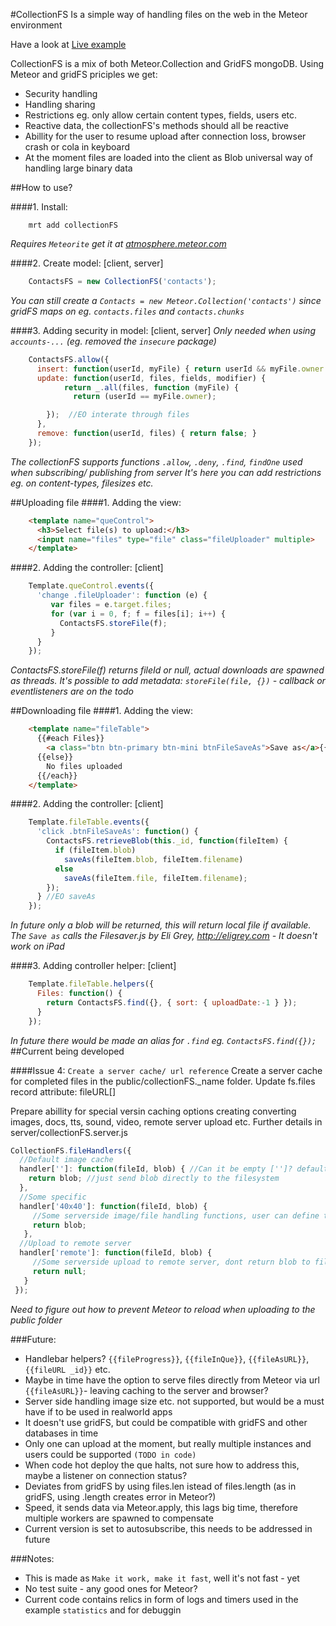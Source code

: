#CollectionFS
Is a simple way of handling files on the web in the Meteor environment

Have a look at [Live example](http://collectionfs.meteor.com/)

CollectionFS is a mix of both Meteor.Collection and GridFS mongoDB.
Using Meteor and gridFS priciples we get:
* Security handling
* Handling sharing
* Restrictions eg. only allow certain content types, fields, users etc.
* Reactive data, the collectionFS's methods should all be reactive
* Abillity for the user to resume upload after connection loss, browser crash or cola in keyboard
* At the moment files are loaded into the client as Blob universal way of handling large binary data

##How to use?

####1. Install:
```
    mrt add collectionFS
```
*Requires ```Meteorite``` get it at [atmosphere.meteor.com](https://atmosphere.meteor.com)*

####2. Create model: [client, server]
```js
    ContactsFS = new CollectionFS('contacts');
```
*You can still create a ```Contacts = new Meteor.Collection('contacts')``` since gridFS maps on eg. ```contacts.files``` and ```contacts.chunks```*

####3. Adding security in model: [client, server]
*Only needed when using ```accounts-...``` (eg. removed the ```insecure``` package)*
```js
    ContactsFS.allow({
      insert: function(userId, myFile) { return userId && myFile.owner === userId; },
      update: function(userId, files, fields, modifier) {
            return _.all(files, function (myFile) {
              return (userId == myFile.owner);

        });  //EO interate through files
      },
      remove: function(userId, files) { return false; }
    });
```
*The collectionFS supports functions ```.allow```, ```.deny```, ```.find```, ```findOne``` used when subscribing/ publishing from server* 
*It's here you can add restrictions eg. on content-types, filesizes etc.*

##Uploading file
####1. Adding the view:
```html
    <template name="queControl">
      <h3>Select file(s) to upload:</h3>
      <input name="files" type="file" class="fileUploader" multiple>
    </template>
```

####2. Adding the controller: [client]
```js
    Template.queControl.events({
      'change .fileUploader': function (e) {
         var files = e.target.files;
         for (var i = 0, f; f = files[i]; i++) {
           ContactsFS.storeFile(f);
         }
      }
    });
```
*ContactsFS.storeFile(f) returns fileId or null, actual downloads are spawned as threads. It's possible to add metadata: ```storeFile(file, {})``` - callback or eventlisteners are on the todo*

##Downloading file
####1. Adding the view:
```html
    <template name="fileTable">
      {{#each Files}}
        <a class="btn btn-primary btn-mini btnFileSaveAs">Save as</a>{{filename}}<br/>
      {{else}}
        No files uploaded
      {{/each}}
    </template>
```

####2. Adding the controller: [client]
```js
    Template.fileTable.events({
      'click .btnFileSaveAs': function() {
        ContactsFS.retrieveBlob(this._id, function(fileItem) {
          if (fileItem.blob)
            saveAs(fileItem.blob, fileItem.filename)
          else
            saveAs(fileItem.file, fileItem.filename);
        });
      } //EO saveAs
    });
```
*In future only a blob will be returned, this will return local file if available. The `Save as` calls the Filesaver.js by Eli Grey, http://eligrey.com - It doesn't work on iPad*

####3. Adding controller helper: [client]
```js
    Template.fileTable.helpers({
      Files: function() {
        return ContactsFS.find({}, { sort: { uploadDate:-1 } });
      }
    });
```
*In future there would be made an alias for ```.find``` eg. ```ContactsFS.find({});```*
##Current being developed

####Issue 4: ```Create a server cache/ url reference```
Create a server cache for completed files in the public/collectionFS._name folder.
Update fs.files record attribute: fileURL[]

Prepare abillity for special versin caching options creating converting images, docs, tts, sound, video, remote server upload etc.
Further details in server/collectionFS.server.js
```js
CollectionFS.fileHandlers({
  //Default image cache
  handler['']: function(fileId, blob) { //Can it be empty ['']? default cache file
    return blob; //just send blob directly to the filesystem
  },
  //Some specific
  handler['40x40']: function(fileId, blob) {
     //Some serverside image/file handling functions, user can define this
     return blob;
   },
  //Upload to remote server
  handler['remote']: function(fileId, blob) {
     //Some serverside upload to remote server, dont return blob to filesystem
     return null;
   }
 });
```
*Need to figure out how to prevent Meteor to reload when uploading to the public folder*

###Future:
* Handlebar helpers? ```{{fileProgress}}```, ```{{fileInQue}}```, ```{{fileAsURL}}```, ```{{fileURL _id}}``` etc.
* Maybe in time have the option to serve files directly from Meteor via url ```{{fileAsURL}}```- leaving caching to the server and browser?
* Server side handling image size etc. not supported, but would be a must have if to be used in realworld apps
* It doesn't use gridFS, but could be compatible with gridFS and other databases in time
* Only one can upload at the moment, but really multiple instances and users could be supported ```(TODO in code)```
* When code hot deploy the que halts, not sure how to address this, maybe a listener on connection status?
* Deviates from gridFS by using files.len istead of files.length (as in gridFS, using .length creates error in Meteor?)
* Speed, it sends data via Meteor.apply, this lags big time, therefore multiple workers are spawned to compensate
* Current version is set to autosubscribe, this needs to be addressed in future

###Notes:
* This is made as ```Make it work, make it fast```, well it's not fast - yet
* No test suite - any good ones for Meteor?
* Current code contains relics in form of logs and timers used in the example ```statistics``` and for debuggin